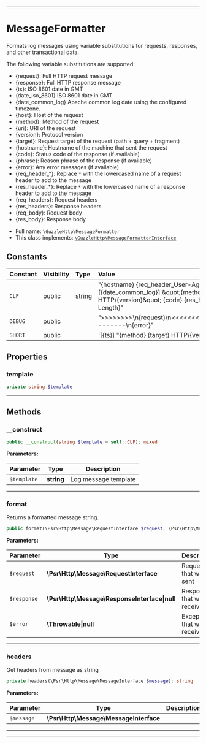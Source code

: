 ***

# MessageFormatter

Formats log messages using variable substitutions for requests, responses,
and other transactional data.

The following variable substitutions are supported:

- {request}:        Full HTTP request message
- {response}:       Full HTTP response message
- {ts}:             ISO 8601 date in GMT
- {date_iso_8601} ISO 8601 date in GMT
- {date_common_log} Apache common log date using the configured timezone.
- {host}:           Host of the request
- {method}:         Method of the request
- {uri}:            URI of the request
- {version}:        Protocol version
- {target}:         Request target of the request (path + query + fragment)
- {hostname}:       Hostname of the machine that sent the request
- {code}:           Status code of the response (if available)
- {phrase}:         Reason phrase of the response  (if available)
- {error}:          Any error messages (if available)
- {req_header_*}:   Replace `*` with the lowercased name of a request header to add to the message
- {res_header_*}:   Replace `*` with the lowercased name of a response header to add to the message
- {req_headers}:    Request headers
- {res_headers}:    Response headers
- {req_body}:       Request body
- {res_body}:       Response body

* Full name: `\GuzzleHttp\MessageFormatter`
* This class implements:
  [`\GuzzleHttp\MessageFormatterInterface`](./MessageFormatterInterface.md)

## Constants

| Constant | Visibility | Type | Value |
|:---------|:-----------|:-----|:------|
|`CLF`|public|string|&quot;{hostname} {req_header_User-Agent} - [{date_common_log}] \&quot;{method} {target} HTTP/{version}\&quot; {code} {res_header_Content-Length}&quot;|
|`DEBUG`|public| |&quot;&gt;&gt;&gt;&gt;&gt;&gt;&gt;&gt;\n{request}\n&lt;&lt;&lt;&lt;&lt;&lt;&lt;&lt;\n{response}\n--------\n{error}&quot;|
|`SHORT`|public| |&#039;[{ts}] &quot;{method} {target} HTTP/{version}&quot; {code}&#039;|

## Properties

### template

```php
private string $template
```

***

## Methods

### __construct

```php
public __construct(string $template = self::CLF): mixed
```

**Parameters:**

| Parameter | Type | Description |
|-----------|------|-------------|
| `$template` | **string** | Log message template |

***

### format

Returns a formatted message string.

```php
public format(\Psr\Http\Message\RequestInterface $request, \Psr\Http\Message\ResponseInterface|null $response = null, \Throwable|null $error = null): string
```

**Parameters:**

| Parameter | Type | Description |
|-----------|------|-------------|
| `$request` | **\Psr\Http\Message\RequestInterface** | Request that was sent |
| `$response` | **\Psr\Http\Message\ResponseInterface&#124;null** | Response that was received |
| `$error` | **\Throwable&#124;null** | Exception that was received |

***

### headers

Get headers from message as string

```php
private headers(\Psr\Http\Message\MessageInterface $message): string
```

**Parameters:**

| Parameter | Type | Description |
|-----------|------|-------------|
| `$message` | **\Psr\Http\Message\MessageInterface** |  |

***


***

